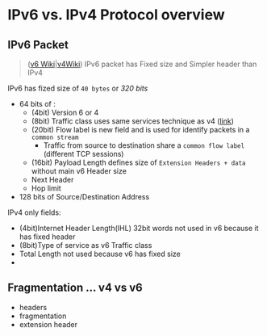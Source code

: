 # IPv6 vs. IPv4 Protocol overview

## IPv6 Packet

>([v6 Wiki](https://en.wikipedia.org/wiki/IPv6_packet)|[v4Wiki](https://en.wikipedia.org/wiki/IPv4)) IPv6 packet has Fixed size and Simpler header than IPv4

IPv6 has fized size of `40 bytes` or *320 bits*
- 64 bits of :
  - (4bit) Version 6 or 4 
  - (8bit) Traffic class uses same services technique as v4 ([link](https://www.geeksforgeeks.org/internet-protocol-version-6-ipv6-header/))
  - (20bit) Flow label is new field and is used for identify packets in a `common stream`
    - Traffic from source to destination share a `common flow label`  (different TCP sessions)
  - (16bit) Payload Length defines size of `Extension Headers + data` without main v6 Header size
  - Next Header
  - Hop limit
- 128 bits of Source/Destination Address

IPv4 only fields:
- (4bit)Internet Header Length(IHL) 32bit words not used in v6 because it has fixed header 
- (8bit)Type of service as v6 Traffic class 
- Total Length not used because v6 has fixed size
- 

## Fragmentation ... v4 vs v6



- headers
- fragmentation
- extension header